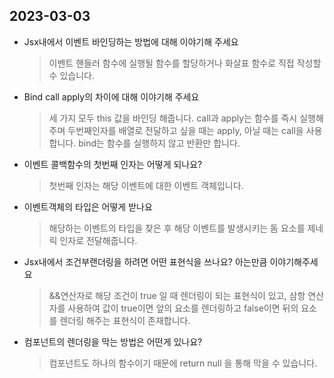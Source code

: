 ## 2023-03-03

- Jsx내에서 이벤트 바인딩하는 방법에 대해 이야기해 주세요

  > 이벤트 핸들러 함수에 실행될 함수를 할당하거나 화살표 함수로 직접 작성할 수 있습니다.

- Bind call apply의 차이에 대해 이야기해 주세요

  > 세 가지 모두 this 값을 바인딩 해줍니다. call과 apply는 함수를 즉시 실행해주며 두번째인자를 배열로 전달하고 싶을 때는 apply, 아닐 때는 call을 사용합니다. bind는 함수를 실행하지 않고 반환만 합니다.

- 이벤트 콜백함수의 첫번째 인자는 어떻게 되나요?

  > 첫번째 인자는 해당 이벤트에 대한 이벤트 객체입니다.

- 이벤트객체의 타입은 어떻게 받나요

  > 해당하는 이벤트의 타입을 찾은 후 해당 이벤트를 발생시키는 돔 요소를 제네릭 인자로 전달해줍니다.

- Jsx내에서 조건부랜더링을 하려면 어떤 표현식을 쓰나요? 아는만큼 이야기해주세요

  > &&연산자로 해당 조건이 true 일 때 렌더링이 되는 표현식이 있고, 삼항 연산자를 사용하여 값이 true이면 앞의 요소를 렌더링하고 false이면 뒤의 요소를 렌더링 해주는 표현식이 존재합니다.

- 컴포넌트의 렌더링을 막는 방법은 어떤게 있나요?
  > 컴포넌트도 하나의 함수이기 때문에 return null 을 통해 막을 수 있습니다.
